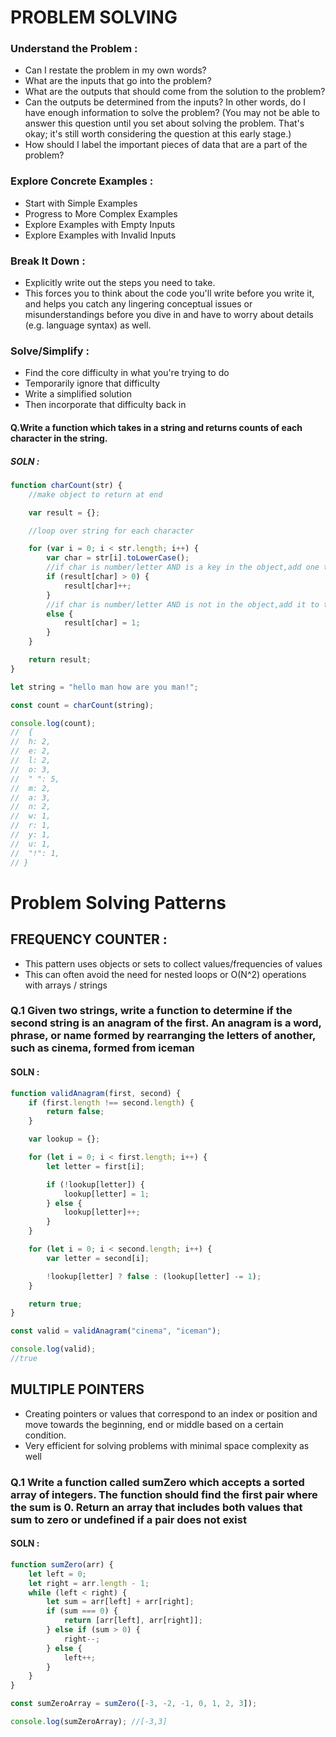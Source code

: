 # PROBLEM SOLVING

### Understand the Problem :
* Can I restate the problem in my own words?
* What are the inputs that go into the problem?
* What are the outputs that should come from the solution to the problem?
* Can the outputs be determined from the inputs? In other words, do I have enough information to solve the problem? (You may not be able to answer this question until you set about solving the problem. That's okay; it's still worth considering the question at this early stage.)
* How should I label the important pieces of data that are a part of the problem?

### Explore Concrete Examples :
* Start with Simple Examples
* Progress to More Complex Examples
* Explore Examples with Empty Inputs
* Explore Examples with Invalid Inputs

### Break It Down :
* Explicitly write out the steps you need to take.
* This forces you to think about the code you'll write before you write it, and helps you catch any lingering conceptual issues or misunderstandings before you dive in and have to worry about details (e.g. language syntax) as well.

### Solve/Simplify :
* Find the core difficulty in what you're trying to do
* Temporarily ignore that difficulty
* Write a simplified solution
* Then incorporate that difficulty back in


#### Q.Write a function which takes in a string and returns counts of each character in the string.

##### SOLN : 

```javascript
function charCount(str) {
	//make object to return at end

	var result = {};

	//loop over string for each character

	for (var i = 0; i < str.length; i++) {
		var char = str[i].toLowerCase();
		//if char is number/letter AND is a key in the object,add one to count
		if (result[char] > 0) {
			result[char]++;
		}
		//if char is number/letter AND is not in the object,add it to the object and set count to one
		else {
			result[char] = 1;
		}
	}

	return result;
}

let string = "hello man how are you man!";

const count = charCount(string);

console.log(count);
//  {
// 	h: 2,
// 	e: 2,
// 	l: 2,
// 	o: 3,
// 	" ": 5,
// 	m: 2,
// 	a: 3,
// 	n: 2,
// 	w: 1,
// 	r: 1,
// 	y: 1,
// 	u: 1,
// 	"!": 1,
// }
```

# Problem Solving Patterns

## FREQUENCY COUNTER :

* This pattern uses objects or sets to collect values/frequencies of values
* This can often avoid the need for nested loops or O(N^2) operations with arrays / strings

### Q.1 Given two strings, write a function to determine if the second string is an anagram of the first. An anagram is a word, phrase, or name formed by rearranging the letters of another, such as cinema, formed from iceman

#### SOLN : 

```javascript
function validAnagram(first, second) {
	if (first.length !== second.length) {
		return false;
	}

	var lookup = {};

	for (let i = 0; i < first.length; i++) {
		let letter = first[i];

		if (!lookup[letter]) {
			lookup[letter] = 1;
		} else {
			lookup[letter]++;
		}
	}

	for (let i = 0; i < second.length; i++) {
		var letter = second[i];

		!lookup[letter] ? false : (lookup[letter] -= 1);
	}

	return true;
}

const valid = validAnagram("cinema", "iceman");

console.log(valid);
//true
```

## MULTIPLE POINTERS

* Creating pointers or values that correspond to an index or position and move towards the beginning, end or middle based on a certain condition.
* Very efficient for solving problems with minimal space complexity as well

### Q.1 Write a function called sumZero which accepts a sorted array of integers. The function should find the first pair where the sum is 0. Return an array that includes both values that sum to zero or undefined if a pair does not exist

#### SOLN : 

```javascript
function sumZero(arr) {
	let left = 0;
	let right = arr.length - 1;
	while (left < right) {
		let sum = arr[left] + arr[right];
		if (sum === 0) {
			return [arr[left], arr[right]];
		} else if (sum > 0) {
			right--;
		} else {
			left++;
		}
	}
}

const sumZeroArray = sumZero([-3, -2, -1, 0, 1, 2, 3]);

console.log(sumZeroArray); //[-3,3]
```
